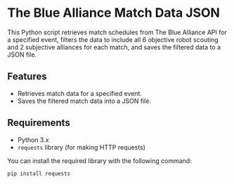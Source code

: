 # The Blue Alliance Match Data JSON 

This Python script retrieves match schedules from The Blue Alliance API for a specified event, filters the data to include all 6 objective robot scouting and 2 subjective alliances for each match, and saves the filtered data to a JSON file.

## Features
- Retrieves match data for a specified event.
- Saves the filtered match data into a JSON file.

## Requirements
- Python 3.x
- `requests` library (for making HTTP requests)

You can install the required library with the following command:

```bash
pip install requests
